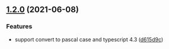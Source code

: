 
## [1.2.0](https://github.com/RossWilliams/ts-case-convert/compare/v1.1.2...v1.2.0) (2021-06-08)


### Features

* support convert to pascal case and typescript 4.3 ([d615d9c](https://github.com/RossWilliams/ts-case-convert/commit/d615d9c80b97c6e3e826df5a5b5ad41521ac95da))
